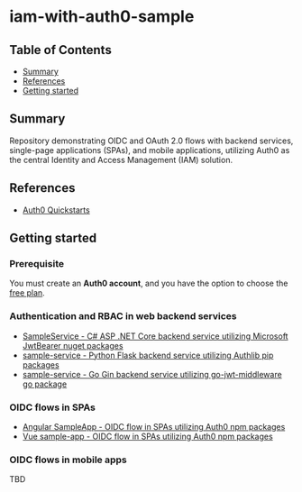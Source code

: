 # iam-with-auth0-sample


## Table of Contents

- [Summary](#summary)
- [References](#references)
- [Getting started](#getting-started)

## Summary

Repository demonstrating OIDC and OAuth 2.0 flows with backend services, single-page applications (SPAs), and mobile applications, utilizing Auth0 as the central Identity and Access Management (IAM) solution.

## References

- [Auth0 Quickstarts](https://auth0.com/docs/quickstarts)

## Getting started

### Prerequisite

You must create an **Auth0 account**, and you have the option to choose the [free plan](https://auth0.com/pricing).

### Authentication and RBAC in web backend services

- [SampleService - C# ASP .NET Core backend service utilizing Microsoft JwtBearer nuget packages](./backend-services/c%23/src/SampleService/README.md)
- [sample-service - Python Flask backend service utilizing Authlib pip packages](./backend-services/python/src/flask/README.md)
- [sample-service - Go Gin backend service utilizing go-jwt-middleware go package](./backend-services/go/src/README.md)

### OIDC flows in SPAs

- [Angular SampleApp - OIDC flow in SPAs utilizing Auth0 npm packages](./spas/angular/sample-app/README.md)
- [Vue sample-app - OIDC flow in SPAs utilizing Auth0 npm packages](./spas/vue/sample-app/README.md)

### OIDC flows in mobile apps

TBD 


